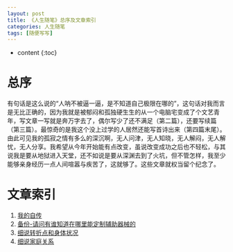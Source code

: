 ```yaml
---
layout: post
title: 《人生随笔》总序及文章索引
categories: 人生随笔
tags: [随便写写]
---
```


* content
{:toc}

# 总序

有句话是这么说的“人呐不被逼一逼，是不知道自己极限在哪的”，这句话对我而言是无比正确的，因为我就是被郁闷和孤独硬生生的从一个电脑宅变成了个文艺青年，写文章一写就是奔万字去了，偶尔写少了还不满足（第二篇），还要写续篇（第三篇）。最惊奇的是我这个没上过学的人居然还能写首诗出来（第四篇末尾）。由此可见我的孤寂之情有多么的深沉啊，无人问津，无人知晓，无人解闷，无人解忧，无人分享。我希望从今年开始能有点改变，虽说改变成功之后也不轻松，与其说我是要从地狱进入天堂，还不如说是要从深渊去到了火坑，但不管怎样，我至少能够亲身经历一点人间喧嚣与疾苦了，这就够了。这些文章就权当留个纪念了。

# 文章索引

1. [我的自传](https://kljzndx.github.io/My-Blog/2021/07/07/autobiography/)
2. [备份-请问有谁知道在哪里能定制辅助器械的](https://kljzndx.github.io/My-Blog/2022/10/12/%E5%A4%87%E4%BB%BD-%E8%AF%B7%E9%97%AE%E6%9C%89%E8%B0%81%E7%9F%A5%E9%81%93%E5%9C%A8%E5%93%AA%E9%87%8C%E8%83%BD%E5%AE%9A%E5%88%B6%E8%BE%85%E5%8A%A9%E5%99%A8%E6%A2%B0%E7%9A%84/)
3. [细说转折点和身体状况](https://kljzndx.github.io/My-Blog/2022/11/02/%E7%BB%86%E8%AF%B4%E8%BD%AC%E6%8A%98%E7%82%B9%E5%92%8C%E8%BA%AB%E4%BD%93%E7%8A%B6%E5%86%B5/)
4. [细说家庭关系](https://kljzndx.github.io/My-Blog/2023/01/22/%E7%BB%86%E8%AF%B4%E5%AE%B6%E5%BA%AD%E5%85%B3%E7%B3%BB/)